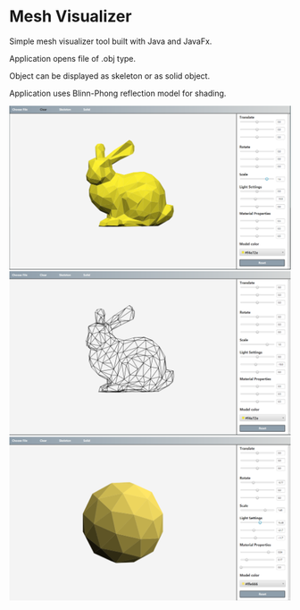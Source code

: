 # Mesh Visualizer

Simple mesh visualizer tool built with Java and JavaFx.

Application opens file of .obj type.

Object can be displayed as skeleton or as solid object.  

Application uses Blinn-Phong reflection model for shading.


![preview](img/1.PNG)
![preview](img/2.PNG)
![preview](img/3.PNG)
